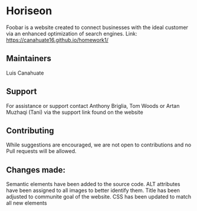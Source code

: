 # Horiseon

Foobar is a website created to connect businesses with the ideal customer via an enhanced optimization of search engines. Link: https://canahuate16.github.io/homework1/

## Maintainers
Luis Canahuate

## Support
For assistance or support contact Anthony Briglia, Tom Woods or Artan Muzhaqi (Tani) via the support link found on the website

## Contributing
While suggestions are encouraged, we are not open to contributions and no Pull requests will be allowed. 


## Changes made:
Semantic elements have been added to the source code.
ALT attributes have been assigned to all images to better identify them.
Title has been adjusted to communite goal of the website.
CSS has been updated to match all new elements

